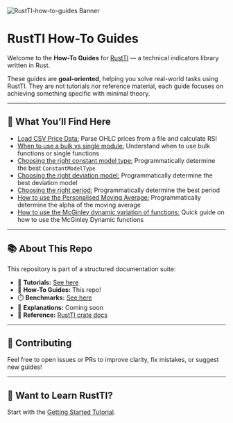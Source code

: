![RustTI-how-to-guides Banner](./assets/how-to-banner.png)

# RustTI How-To Guides

Welcome to the **How-To Guides** for [RustTI](https://github.com/ChironMind/RustTI) — a technical indicators library written in Rust.

These guides are **goal-oriented**, helping you solve real-world tasks using RustTI. They are not tutorials nor reference material, each guide focuses on achieving something specific with minimal theory.

---

## 🧭 What You’ll Find Here

- [Load CSV Price Data:](./load_csv.md) Parse OHLC prices from a file and calculate RSI 
- [When to use a bulk vs single module:](./bulk_vs_single.md) Understand when to use bulk functions or single functions
- [Choosing the right constant model type:](./choose_constant_model_type.md) Programmatically determine the best `ConstantModelType` 
- [Choosing the right deviation model:](./choose_deviation_model.md) Programmatically determine the best deviation model 
- [Choosing the right period:](./choose_period.md) Programmatically determine the best period
- [How to use the Personalised Moving Average:](./personalised_moving_average.md) Programmatically determine the alpha of the moving average
- [How to use the McGinley dynamic variation of functions:](./mcginley_dynamic.md) Quick guide on how to use the McGinley Dynamic functions 

---

## 📚 About This Repo

This repository is part of a structured documentation suite:

- 📕 **Tutorials:** [See here](https://github.com/ChironMind/RustTI-tutorials)
- 📘 **How-To Guides:** This repo!
- ⏱️ **Benchmarks:** [See here](github.com/ChironMind/RustTI-benchmarks)
- 📙 **Explanations:** Coming soon
- 📗 **Reference:** [RustTI crate docs](https://docs.rs/rust_ti/latest/rust_ti/)

---

## 💬 Contributing

Feel free to open issues or PRs to improve clarity, fix mistakes, or suggest new guides!

---

## 🧠 Want to Learn RustTI?

Start with the [Getting Started Tutorial](https://github.com/ChironMind/RustTI-tutorials/blob/main/getting_started.md).

